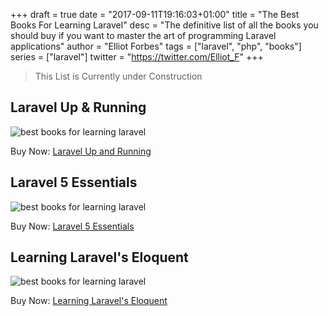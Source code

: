 +++
draft = true
date = "2017-09-11T19:16:03+01:00"
title = "The Best Books For Learning Laravel"
desc = "The definitive list of all the books you should buy if you want to master the art of programming Laravel applications"
author = "Elliot Forbes"
tags = ["laravel", "php", "books"]
series = ["laravel"]
twitter = "https://twitter.com/Elliot_F"
+++

> This List is Currently under Construction

## Laravel Up & Running

<p><img src="/books/laravel-up-and-running.jpg" alt="best books for learning laravel" class="book-img" /></p>

<div class="amazon-link">Buy Now: <a href="http://amzn.to/2wV6Iin">Laravel Up and Running</a></div>

## Laravel 5 Essentials

<p><img src="/books/laravel-5-essentials.jpg" alt="best books for learning laravel" class="book-img" /></p>

<div class="amazon-link">Buy Now: <a href="http://amzn.to/2gWRowq">Laravel 5 Essentials</a></div>

## Learning Laravel's Eloquent

<p><img src="/books/learning-laravels-eloquent.jpg" alt="best books for learning laravel" class="book-img" /></p>

<div class="amazon-link">Buy Now: <a href="http://amzn.to/2gYaQIU">Learning Laravel's Eloquent</a></div>